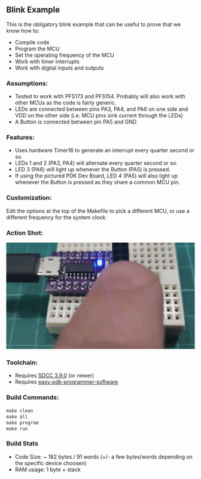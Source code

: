 ## Blink Example

This is the obligatory blink example that can be useful to prove that we know how to:
- Compile code
- Program the MCU
- Set the operating frequency of the MCU
- Work with timer interrupts
- Work with digital inputs and outputs

### Assumptions:
- Tested to work with PFS173 and PFS154.  Probably will also work with other MCUs as the code is fairly generic.
- LEDs are connected between pins PA3, PA4, and PA6 on one side and VDD on the other side (i.e. MCU pins sink current through the LEDs)
- A Button is connected between pin PA5 and GND

### Features:
- Uses hardware Timer16 to generate an interrupt every quarter second or so.
- LEDs 1 and 2 (PA3, PA4) will alternate every quarter second or so.
- LED 3 (PA6) will light up whenever the Button (PA5) is pressed.
- If using the pictured PDK Dev Board, LED 4 (PA5) will also light up whenever the Button is pressed as they share a common MCU pin.

### Customization:
Edit the options at the top of the Makefile to pick a different MCU, or use a different frequency for the system clock. 

### Action Shot:
![Action Shot](https://github.com/serisman/Padauk/raw/master/examples/blink/action%20shots/blink.gif)

### Toolchain:
- Requires [SDCC 3.9.0](http://sdcc.sourceforge.net/) (or newer)
- Requires [easy-pdk-programmer-software](https://github.com/free-pdk/easy-pdk-programmer-software)

### Build Commands:
```
make clean
make all
make program
make run
```

### Build Stats
- Code Size: ~ 182 bytes / 91 words (+/- a few bytes/words depending on the specific device choosen)
- RAM usage: 1 byte + stack
